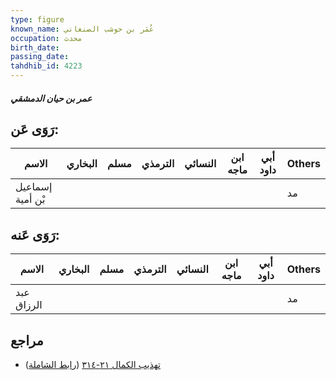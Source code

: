 ```yaml
---
type: figure
known_name: عُمَر بن حوشب الصنعاني
occupation: محدث
birth_date:
passing_date:
tahdhib_id: 4223
---
```

##### عمر بن حيان الدمشقي

## رَوَى عَن:
| الاسم            | البخاري | مسلم | الترمذي | النسائي | ابن ماجه | أبي داود | Others |
| ---------------- | ------- | ---- | ------- | ------- | -------- | -------- | ------ |
| إسماعيل بْن أمية |         |      |         |         |          |          | مد     |
## رَوَى عَنه:
| الاسم      | البخاري | مسلم | الترمذي | النسائي | ابن ماجه | أبي داود | Others |
| ---------- | ------- | ---- | ------- | ------- | -------- | -------- | ------ |
| عبد الرزاق |         |      |         |         |          |          | مد     |
## مراجع
- [تهذيب الكمال ٢١-٣١٤](obsidian://open?vault=Tahdhib-al-Kamal&file=Figures/٤٢٢٣-عمر%20بن%20حيان%20الدمشقي) ([رابط الشاملة](https://shamela.ws/book/3722/10961))